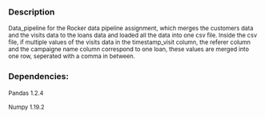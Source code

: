 ### Description

<sub>Data_pipeline for the Rocker data pipeline assignment, which merges the customers data and the visits data to the loans data and loaded all the data into one csv file. Inside the csv file, if multiple values of the visits data in the timestamp_visit column, the referer column and the campaigne name column correspond to one loan, these values are merged into one row, seperated with a comma in between.</sub> 

### Dependencies:

<sub>Pandas 1.2.4</sub>

<sub>Numpy 1.19.2</sub>




